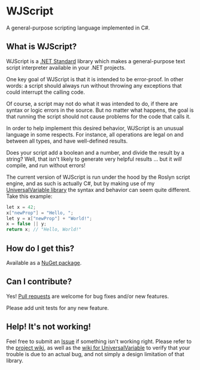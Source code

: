 # WJScript
A general-purpose scripting language implemented in C#.

## What is WJScript?
WJScript is a [.NET Standard](https://docs.microsoft.com/en-us/dotnet/standard/net-standard) library which makes a general-purpose text script interpreter available in your .NET projects.

One key goal of WJScript is that it is intended to be error-proof. In other words: a script should always run without throwing any exceptions that could interrupt the calling code.

Of course, a script may not do what it was intended to do, if there are syntax or logic errors in the source. But no matter what happens, the goal is that running the script should not cause problems for the code that calls it.

In order to help implement this desired behavior, WJScript is an unusual language in some respects. For instance, all operations are legal on and between all types, and have well-defined results.

Does your script add a boolean and a number, and divide the result by a string? Well, that isn't likely to generate very helpful results ... but it *will* compile, and run without errors!

The current version of WJScript is run under the hood by the Roslyn script engine, and as such is actually C#, but by making use of my [UniversalVariable library](https://github.com/WilStead/UniversalVariable) the syntax and behavior can seem quite different. Take this example:
```c#
let x = 42;
x["newProp"] = "Hello, ";
let y = x["newProp"] + "World!";
x = false || y;
return x; // "Hello, World!"
```

## How do I get this?
Available as a [NuGet package](https://www.nuget.org/packages/WJScriptParser).

## Can I contribute?
Yes! [Pull requests](https://help.github.com/articles/about-pull-requests/) are welcome for bug fixes and/or new features.

Please add unit tests for any new feature.

## Help! It's not working!
Feel free to submit an [Issue](https://help.github.com/articles/about-issues/) if something isn't working right. Please refer to the [project wiki](https://github.com/WilStead/WJScript/wiki), as well as the [wiki for UniversalVariable](https://github.com/WilStead/UniversalVariable/wiki) to verify that your trouble is due to an actual bug, and not simply a design limitation of that library.
